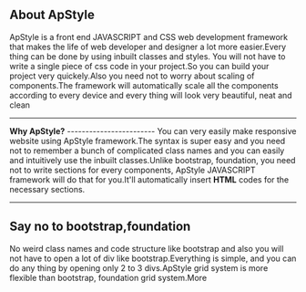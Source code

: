 ﻿About ApStyle
-------------------

ApStyle is a front end JAVASCRIPT and CSS web development
framework that makes the life of web developer and designer a lot more
easier.Every thing can be done by using inbuilt classes and styles.
You will not have to write a single piece of css code in your project.So you can build your project very quickely.Also you need not to worry about scaling of components.The framework will automatically scale all the components according to every device and every thing will look very beautiful, neat and clean
<hr />
<b>Why ApStyle?</b>
------------------------
You can very easily make responsive website using ApStyle framework.The syntax is super easy and you need not to remember a bunch of complicated class names and you can easily and intuitively use the inbuilt classes.Unlike bootstrap, foundation, you need not to write sections for every components, ApStyle JAVASCRIPT framework will do that for you.It'll automatically insert <strong>HTML</strong> codes for the necessary sections.
<hr />

<b>Say no to bootstrap,foundation</b>
------------------------------------
No weird class names and code structure like bootstrap and also you will not have to open a lot of div like bootstrap.Everything is simple, and you can do any thing by opening only 2 to 3 divs.ApStyle grid system is more flexible than bootstrap, foundation grid system.More
		